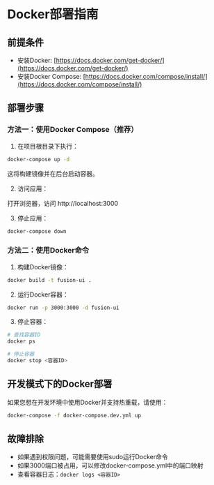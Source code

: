 # Docker部署指南

## 前提条件

- 安装Docker: [https://docs.docker.com/get-docker/](https://docs.docker.com/get-docker/)
- 安装Docker Compose: [https://docs.docker.com/compose/install/](https://docs.docker.com/compose/install/)

## 部署步骤

### 方法一：使用Docker Compose（推荐）

1. 在项目根目录下执行：

```bash
docker-compose up -d
```

这将构建镜像并在后台启动容器。

2. 访问应用：

打开浏览器，访问 http://localhost:3000

3. 停止应用：

```bash
docker-compose down
```

### 方法二：使用Docker命令

1. 构建Docker镜像：

```bash
docker build -t fusion-ui .
```

2. 运行Docker容器：

```bash
docker run -p 3000:3000 -d fusion-ui
```

3. 停止容器：

```bash
# 查找容器ID
docker ps

# 停止容器
docker stop <容器ID>
```

## 开发模式下的Docker部署

如果您想在开发环境中使用Docker并支持热重载，请使用：

```bash
docker-compose -f docker-compose.dev.yml up
```

## 故障排除

- 如果遇到权限问题，可能需要使用sudo运行Docker命令
- 如果3000端口被占用，可以修改docker-compose.yml中的端口映射
- 查看容器日志：`docker logs <容器ID>` 